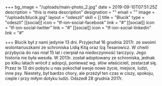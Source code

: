 +++
bg_image = "/uploads/main-photo_2.jpg"
date = 2019-09-10T07:51:25Z
description = "this is meta description"
designation = ""
email = ""
image = "/uploads/blucik.jpg"
layout = "odeszli"
skill = []
title = "Blucik"
type = "odeszli"
[[social]]
icon = "tf-ion-social-facebook"
link = "#"
[[social]]
icon = "tf-ion-social-twitter"
link = "#"
[[social]]
icon = "tf-ion-social-linkedin"
link = "#"

+++
Blucik był z nami jedynie 13 dni. Przyjechał 16 grudnia 2017r. ze swoimi wolontariuszkami ze schroniska Lidią Kitą oraz Izą Tesarowicz. W chwili przybycia do nas miał 15 lat i cierpiał na niedoczynność tarczycy. Jego historia nie była wesoła. W 2013r. został adoptowany ze schroniska, jednak po kilku latach wrócił z adopcji, ponieważ wg. słów właścicieli, zestarzał się. Przez te 13 dni pobytu u nas pokochał swoje nowe życie, miejsce, ludzi, inne psy. Niestety, był bardzo chory, ale przeżył ten czas w ciszy, spokoju, cieple i przy miłym dotyku ludzi. Odszedł 28 grudnia 2017r.
